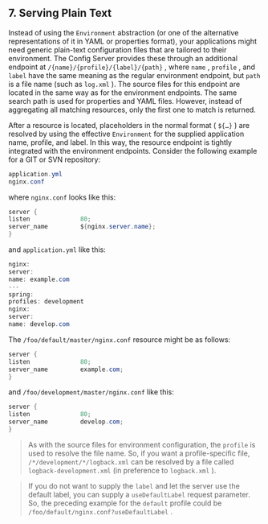 ## 7. Serving Plain Text

Instead of using the  `Environment`  abstraction (or one of the alternative representations of it in YAML or properties format), your applications might need generic plain-text configuration files that are tailored to their environment. The Config Server provides these through an additional endpoint at  `/{name}/{profile}/{label}/{path}` , where  `name` ,  `profile` , and  `label`  have the same meaning as the regular environment endpoint, but  `path`  is a file name (such as  `log.xml` ). The source files for this endpoint are located in the same way as for the environment endpoints. The same search path is used for properties and YAML files. However, instead of aggregating all matching resources, only the first one to match is returned.

After a resource is located, placeholders in the normal format ( `${…}` ) are resolved by using the effective  `Environment`  for the supplied application name, profile, and label. In this way, the resource endpoint is tightly integrated with the environment endpoints. Consider the following example for a GIT or SVN repository:

```java
application.yml
nginx.conf
```

where  `nginx.conf`  looks like this:

```java
server {
listen              80;
server_name         ${nginx.server.name};
}
```

and  `application.yml`  like this:

```java
nginx:
server:
name: example.com
---
spring:
profiles: development
nginx:
server:
name: develop.com
```

The  `/foo/default/master/nginx.conf`  resource might be as follows:

```java
server {
listen              80;
server_name         example.com;
}
```

and  `/foo/development/master/nginx.conf`  like this:

```java
server {
listen              80;
server_name         develop.com;
}
```

> As with the source files for environment configuration, the  `profile`  is used to resolve the file name. So, if you want a profile-specific file,  `/*/development/*/logback.xml`  can be resolved by a file called  `logback-development.xml`  (in preference to  `logback.xml` ).

> If you do not want to supply the  `label`  and let the server use the default label, you can supply a  `useDefaultLabel`  request parameter. So, the preceding example for the  `default`  profile could be  `/foo/default/nginx.conf?useDefaultLabel` .

